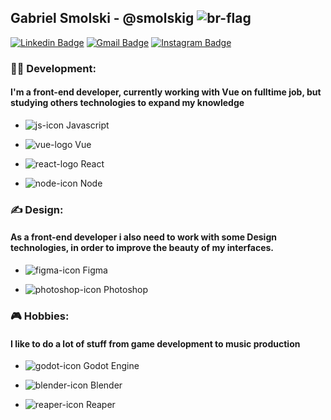 ## Gabriel Smolski - @smolskig ![br-flag](https://user-images.githubusercontent.com/50807768/87238438-e759dd80-c3d8-11ea-82e1-075f09d5cba2.png)
[![Linkedin Badge](https://img.shields.io/badge/-LinkedIn-blue?style=flat&logo=Linkedin&logoColor=white&link=https://www.linkedin.com/in/smolskig/)](https://www.linkedin.com/in/smolskig/)
[![Gmail Badge](https://img.shields.io/badge/-Gmail-c14438?style=flat&logo=Gmail&logoColor=white&link=mailto:contatosmolski@gmail.com)](mailto:contatosmolski@gmail.com)
[![Instagram Badge](https://img.shields.io/badge/-Instagram-C13584?style=flat&labelColor=C13584&logo=instagram&logoColor=white&link=https://www.instagram.com/smolskig/)](https://www.instagram.com/smolskig/)

### 👨‍💻 Development:
#### I'm a front-end developer, currently working with Vue on fulltime job, but studying others technologies to expand my knowledge

- ![js-icon](https://user-images.githubusercontent.com/50807768/87238504-7a931300-c3d9-11ea-883f-b9dd223e1e5f.png)  Javascript

- ![vue-logo](https://user-images.githubusercontent.com/50807768/87238469-22f4a780-c3d9-11ea-90d4-a8239a4198c9.png)  Vue

- ![react-logo](https://user-images.githubusercontent.com/50807768/88297175-fa708580-ccd5-11ea-92c3-4f35e64f1b85.png)  React

- ![node-icon](https://user-images.githubusercontent.com/50807768/88297165-f93f5880-ccd5-11ea-8a2d-f352de3fd9f7.png)  Node

### ✍️ Design:
#### As a front-end developer i also need to work with some Design technologies, in order to improve the beauty of my interfaces.

- ![figma-icon](https://user-images.githubusercontent.com/50807768/88301054-8edce700-ccda-11ea-8bae-311e951651fe.png) Figma

- ![photoshop-icon](https://user-images.githubusercontent.com/50807768/88301077-943a3180-ccda-11ea-96e6-df42208aaa01.png) Photoshop

### 🎮 Hobbies:
#### I like to do a lot of stuff from game development to music production 

- ![godot-icon](https://user-images.githubusercontent.com/50807768/88297157-f6446800-ccd5-11ea-8b00-1be26b0a3e89.png) Godot Engine

- ![blender-icon](https://user-images.githubusercontent.com/50807768/88301026-871d4280-ccda-11ea-8449-d9afffde1c13.png) Blender

- ![reaper-icon](https://user-images.githubusercontent.com/50807768/88301891-918c0c00-ccdb-11ea-9bdf-6c537fe7bee8.png) Reaper






